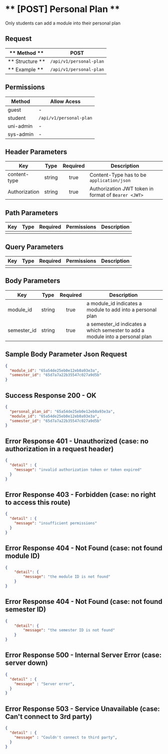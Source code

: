 # ** [POST] Personal Plan **

Only students can add a module into their personal plan

## Request

| ** Method **     | POST                             |
| ---------------- | -------------------------------- |
| ** Structure **  | `/api/v1/personal-plan`          |
| ** Example **    | `/api/v1/personal-plan`          |

## Permissions

| Method          | Allow Acess                       |
| ----------------| --------------------------------- |
| guest           | -                                 |
| student         | `/api/v1/personal-plan`           |
| uni-admin       | -                                 |
| sys-admin       | -                                 |

## Header Parameters

| Key                 | Type       | Required  | Description                                         |
| ------------------- | :--------: | :-------: | --------------------------------------------------- |
| content-type        | string     | true      | Content-Type has to be `application/json`           |
| Authorization       | string     | true      | Authorization JWT token in format of `Bearer <JWT>` |

## Path Parameters

| Key       | Type      | Required     | Permissions  | Description                     |
| --------- | :-------: | :----------: | :----------: | ------------------------------- |
|           |           |              |              |                                 |

## Query Parameters

| Key       | Type      | Required     | Permissions  | Description                     |
| --------- | :-------: | :----------: | :----------: | ------------------------------- |
|           |           |              |              |                                 |

## Body Parameters

| Key          | Type         | Required     | Description                                                                   |
| ------------ | :----------: | :----------: | ----------------------------------------------------------------------------- |
| module_id    | string       | true         | a module_id indicates a module to add into a personal plan                    |
| semester_id  | string       | true         | a semester_id indicates a which semester to add a module into a personal plan |


## Sample Body Parameter Json Request
```json
{
  "module_id": "65a54de25eb0e12eb0a93e3a",
  "semester_id": "65d7a7a22b35547c027a9d5b"
}
```


## Success Response 200 - OK
```json
{
  "personal_plan_id": "65a54de25eb0e12eb0a93e3a",
  "module_id": "65a54de25eb0e12eb0a93e3a",
  "semester_id": "65d7a7a22b35547c027a9d5b"
}
```


## Error Response 401 - Unauthorized (case: no authorization in a request header)
```json
{
  "detail" : {
    "message": "invalid authorization token or token expired"
  }
}
```

## Error Response 403 - Forbidden (case: no right to access this route)
```json
{
  "detail" : {
    "message": "insufficient permissions"
  }
}
```


## Error Response 404 - Not Found (case: not found module ID)
```json
{
    "detail": {
        "message": "the module ID is not found"
    }
}
```


## Error Response 404 - Not Found (case: not found semester ID)
```json
{
    "detail": {
        "message": "the semester ID is not found"
    }
}
```


## Error Response 500 - Internal Server Error (case: server down)
```json
{
  "detail" : {
    "message" : "Server error",
  }
}
```

## Error Response 503 - Service Unavailable (case: Can't connect to 3rd party)
```json
{
  "detail" : {
    "message" : "Couldn't connect to third party",
  }
}
```
